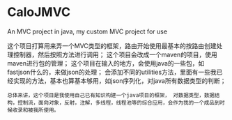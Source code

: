 # CaloJMVC
An MVC project in java, my custom MVC project for use

这个项目打算用来弄一个MVC类型的框架，路由开始使用最基本的按路由创建处理控制器，然后按照方法进行调用；
这个项目会改成一个maven的项目，使用maven进行包的管理；
这个项目在输入的地方，会使用java的一些包，如fastjson什么的，来做json的处理；
会添加不同的utilities方法，里面有一些我已经实现的方法，基本也算基本够用，如json序列化，对java所有数据类型的判断；



```
总体来讲，这个项目是我使用自己已有知识构建一个java项目的框架， 对数据类型，数据结构，控制流，面向对象，反射，注解，多线程，线程池等的综合应用，会作为我的一个成品到时候收录和被我所使用。
```
